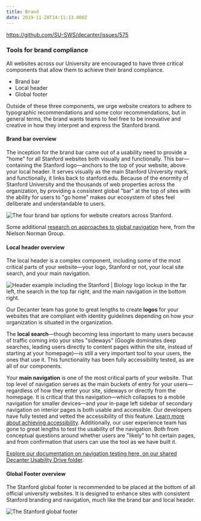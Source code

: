 ```yaml
---
title: Brand
date: 2019-11-28T14:11:13.000Z
---
```

https://github.com/SU-SWS/decanter/issues/575

### Tools for brand compliance

All websites across our University are encouraged to have three critical components that allow them to achieve their brand compliance. 

* Brand bar
* Local header 
* Global footer 

Outside of these three components, we urge website creators to adhere to typographic recommendations and some color recommendations, but in general terms, the brand wants teams to feel free to be innovative and creative in how they interpret and express the Stanford brand. 

#### Brand bar overview

The inception for the brand bar came out of a usability need to provide a "home" for all Stanford websites both visually and functionally. This bar—containing the Stanford logo—anchors to the top of your website, above your local header. It serves visually as the main Stanford University mark, and functionally, it links back to stanford.edu. Because of the enormity of Stanford University and the thousands of web properties across the organization, by providing a consistent global "bar" at the top of sites with the ability for users to "go home" makes our ecosystem of sites feel deliberate and understandable to users. 

![The four brand bar options for website creators across Stanford. ](/img/brand-bar-options.png "Four brand bar options")

Some additional [research on approaches to global navigation](https://www.nngroup.com/articles/killing-global-navigation-one-trend-avoid/) here, from the Nielson Norman Group. 

#### Local header overview

The local header is a complex component, including some of the most critical parts of your website—your logo, Stanford or not, your local site search, and your main navigation.

![Header example including the Stanford | Biology logo lockup in the far left, the search in the top far right, and the main navigation in the bottom right.](/img/header-right_02.png "Stanford branded header")

Our Decanter team has gone to great lengths to create **logos** for your websites that are compliant with identity guidelines depending on how your organization is situated in the organization. 

The **local search**—though becoming less important to many users because of traffic coming into your sites "sideways" (Google dominates deep searches, leading users directly to content pages within the site, instead of starting at your homepage)—is still a very important tool to your users, the ones that use it. This functionality has been fully accessibility tested, as are all of our components. 

Your **main navigation** is one of the most critical parts of your website. That top level of navigation serves as the main buckets of entry for your users—regardless of how they enter your site, sideways or directly from the homepage. It is critical that this navigation—which collapses to a mobile navigation for smaller devices—and your in-page left sidebar of secondary navigation on interior pages is both usable and accessible. Our developers have fully tested and vetted the accessibility of this feature. [Learn more about achieving accessibility](https://elegant-poitras-87214a.netlify.com/page/page-about-why-decanter-accessibility/). Additionally, our user experience team has gone to great lengths to test the usability of the navigation. Both from conceptual questions around whether users are "likely" to hit certain pages, and from confirmation that users can use the tool as we have built it. 

[Explore our documentation on navigation testing here, on our shared Decanter Usability Drive folder](https://drive.google.com/drive/folders/15Jr7zIWphRb92VAP2_gOenZDY2HJ_HiQ). 

#### Global Footer overview

The Stanford global footer is recommended to be placed at the bottom of all official university websites. It is designed to enhance sites with consistent Stanford branding and navigation, much like the brand bar and local header. 

![The Stanford global footer](/img/universal-footer.png "The Stanford global footer")

